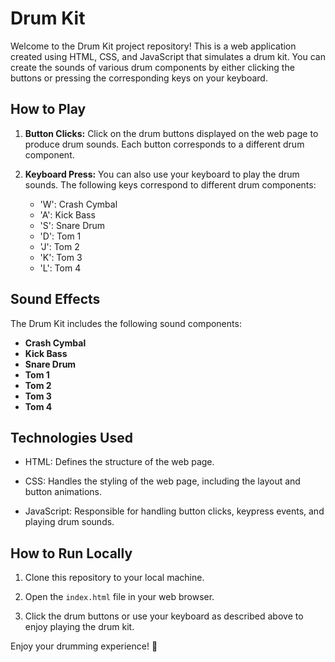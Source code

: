 # Drum Kit

Welcome to the Drum Kit project repository! This is a web application created using HTML, CSS, and JavaScript that simulates a drum kit. You can create the sounds of various drum components by either clicking the buttons or pressing the corresponding keys on your keyboard.

## How to Play

1. **Button Clicks:** Click on the drum buttons displayed on the web page to produce drum sounds. Each button corresponds to a different drum component.

2. **Keyboard Press:** You can also use your keyboard to play the drum sounds. The following keys correspond to different drum components:
   - 'W': Crash Cymbal
   - 'A': Kick Bass
   - 'S': Snare Drum
   - 'D': Tom 1
   - 'J': Tom 2
   - 'K': Tom 3
   - 'L': Tom 4

## Sound Effects

The Drum Kit includes the following sound components:
- **Crash Cymbal**
- **Kick Bass**
- **Snare Drum**
- **Tom 1**
- **Tom 2**
- **Tom 3**
- **Tom 4**

## Technologies Used

- HTML: Defines the structure of the web page.

- CSS: Handles the styling of the web page, including the layout and button animations.

- JavaScript: Responsible for handling button clicks, keypress events, and playing drum sounds.

## How to Run Locally

1. Clone this repository to your local machine.

2. Open the `index.html` file in your web browser.

3. Click the drum buttons or use your keyboard as described above to enjoy playing the drum kit.


Enjoy your drumming experience! 🥁
